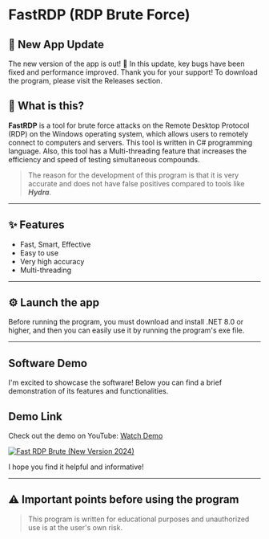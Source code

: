 # FastRDP (RDP Brute Force)


## 🚀 New App Update

The new version of the app is out! 🚀 In this update, key bugs have been fixed and performance improved. Thank you for your support!
To download the program, please visit the Releases section.


## 🤔 What is this?

**FastRDP** is a tool for brute force attacks on the Remote Desktop Protocol (RDP) on the Windows operating system, which allows users to remotely connect to computers and servers. This tool is written in C# programming language. Also, this tool has a Multi-threading feature that increases the efficiency and speed of testing simultaneous compounds.

> The reason for the development of this program is that it is very accurate and does not have false positives compared to tools like ***Hydra***.

---

## ✨ Features

- Fast, Smart, Effective 
- Easy to use
- Very high accuracy
- Multi-threading 

---

## ⚙️ Launch the app
Before running the program, you must download and install .NET 8.0 or higher, and then you can easily use it by running the program's exe file.

---

## Software Demo

I'm excited to showcase the software! Below you can find a brief demonstration of its features and functionalities.

## Demo Link
Check out the demo on YouTube: [Watch Demo](https://www.youtube.com/watch?v=Z186nAIKXXg)

[![Fast RDP Brute (New Version 2024)](https://img.youtube.com/vi/Z186nAIKXXg/0.jpg)](https://www.youtube.com/watch?v=Z186nAIKXXg)

I hope you find it helpful and informative!

---

## ⚠️ Important points before using the program
> This program is written for educational purposes and unauthorized use is at the user's own risk.



